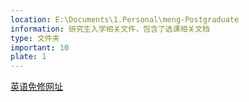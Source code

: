 ```yaml
---
location: E:\Documents\1.Personal\meng-Postgraduate
information: 研究生入学相关文件，包含了选课相关文档
type: 文件夹
important: 10
plate: 1 
---
```

[英语免修网址](file:///E:\Documents\1.Personal\meng-Postgraduate\information.md)
